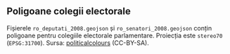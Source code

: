 ## Poligoane colegii electorale
Fișierele `ro_deputati_2008.geojson` și `ro_senatori_2008.geojson`
conțin poligoane pentru colegiile electorale parlamentare. Proiecția
este `stereo70` (`EPSG:31700`). Sursa: [politicalcolours][] (CC-BY-SA).

[politicalcolours]: http://politicalcolours.ro/integration-download.html

